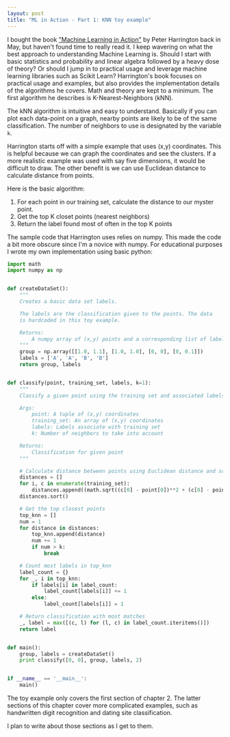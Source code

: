 ```yaml
---
layout: post
title: "ML in Action - Part 1: KNN toy example"
---
```


I bought the book ["Machine Learning in Action"](http://www.manning.com/pharrington/)
by Peter Harrington back in May, but haven't found time to really read it.
I keep wavering on what the best approach to understanding Machine Learning is.
Should I start with basic statistics and probability and linear algebra followed
by a heavy dose of theory? Or should I jump in to practical usage and leverage
machine learning libraries such as Scikit Learn? Harrington's book focuses on
practical usage and examples, but also provides the implementation details of
the algorithms he covers. Math and theory are kept to a minimum. The first
algorithm he describes is K-Nearest-Neighbors (kNN).

The kNN algorithm is intuitive and easy to understand. Basically if you can
plot each data-point on a graph, nearby points are likely to be of the same
classification. The number of neighbors to use is designated by the variable
`k`.

Harrington starts off with a simple example that uses (x,y) coordinates. This is
helpful because we can graph the coordinates and see the clusters. If a more
realistic example was used with say five dimensions, it would be difficult to
draw. The other benefit is we can use Euclidean distance to calculate distance
from points.

Here is the basic algorithm:

1. For each point in our training set, calculate the distance to our myster point.
2. Get the top K closet points (nearest neighbors)
3. Return the label found most of often in the top K points

The sample code that Harrington uses relies on numpy. This made the code a bit
more obscure since I'm a novice with numpy. For educational purposes I wrote my
own implementation using basic python:

```python
import math
import numpy as np


def createDataSet():
    """
    Creates a basic data set labels.

    The labels are the classification given to the points. The data
    is hardcoded in this toy example.

    Returns:
        A numpy array of (x,y) points and a corresponding list of labels
    """
    group = np.array([[1.0, 1.1], [1.0, 1.0], [0, 0], [0, 0.1]])
    labels = ['A', 'A', 'B', 'B']
    return group, labels


def classify(point, training_set, labels, k=1):
    """
    Classify a given point using the training set and associated labels.

    Args:
        point: A tuple of (x,y) coordinates
        training_set: An array of (x,y) coordinates
        labels: Labels associate with training set
        k: Number of neighbors to take into account

    Returns:
        Classification for given point
    """

    # Calculate distance between points using Euclidean distance and sort closest
    distances = []
    for i, c in enumerate(training_set):
        distances.append((math.sqrt((c[0] - point[0])**2 + (c[0] - point[1])**2), i))
    distances.sort()

    # Get the top closest points
    top_knn = []
    num = 1
    for distance in distances:
        top_knn.append(distance)
        num += 1
        if num > k:
            break

    # Count most labels in top_knn
    label_count = {}
    for _, i in top_knn:
        if labels[i] in label_count:
            label_count[labels[i]] += 1
        else:
            label_count[labels[i]] = 1

    # Return classification with most matches
    _, label = max([(c, l) for (l, c) in label_count.iteritems()])
    return label


def main():
    group, labels = createDataSet()
    print classify([0, 0], group, labels, 2)


if __name__ == '__main__':
    main()
```

The toy example only covers the first section of chapter 2. The latter sections of this chapter
cover more complicated examples, such as handwritten digit recognition and
dating site classification.

I plan to write about those sections as I get to them.

